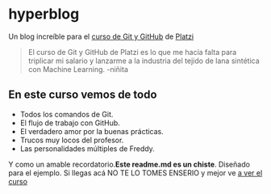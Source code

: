 # hyperblog
Un blog increíble para el [curso de Git y GitHub](https://platzi.com/cursos/git-github/ "curso de Git y GitHub") de [Platzi](https://platzi.com/"Platzi")
>El curso de Git y GitHub de Platzi es lo que me hacía falta para triplicar mi salario y lanzarme a la industria del tejido de lana sintética con Machine Learning.
> -niñita

## En este curso vemos de todo
- Todos los comandos de Git.
- El flujo de trabajo con GitHub.
- El verdadero amor por la buenas prácticas.
- Trucos muy locos del profesor.
- Las personalidades múltiples de Freddy.

Y como un amable recordatorio.**Este readme.md es un chiste**. Diseñado para el ejemplo. Si llegas acá NO TE LO TOMES ENSERIO y mejor ve [a ver el curso](https://platzi.com/cursos/git-github/ "a ver el curso")


 

